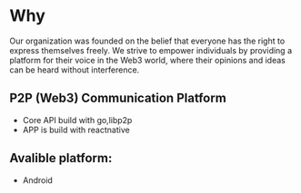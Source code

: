 # Why
Our organization was founded on the belief that everyone has the right to express themselves freely. We strive to empower individuals by providing a platform for their voice in the Web3 world, where their opinions and ideas can be heard without interference.

## P2P (Web3) Communication Platform
- Core API build with go,libp2p
- APP is build with reactnative

## Avalible platform: 
- Android
